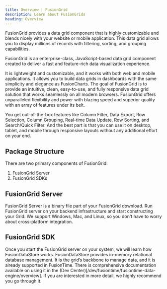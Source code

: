 ```yaml
---
title: Overview | FusionGrid
description: Learn about FusionGrids
heading: Overview
---
```


FusionGrid provides a data grid component that is highly customizable and blends nicely with your website or mobile application. This data grid allows you to display millions of records with filtering, sorting, and grouping capabilities.

FusionGrid is an enterprise-class, JavaScript-based data grid component created to deliver a fast and feature-rich data visualization experience.

It is lightweight and customizable, and it works with both web and mobile applications. It allows you to build data grids in dashboards with the same simplicity and elegance as FusionCharts. The goal of FusionGrid is to provide an intuitive, clean, easy-to-use, and fully responsive data grid solution that works seamlessly on all modern browsers. FusionGrid offers unparalleled flexibility and power with blazing speed and superior quality with an array of features under its belt.

You get out-of-the-box features like Column Filter, Data Export, Row Selection, Column Grouping, Real-time Data Update, Row Sorting, and Search/Quick Filter. And the best part is that you can use it on desktop, tablet, and mobile through responsive layouts without any additional effort on your end.

## Package Structure 

There are two primary components of FusionGrid: 
1. FusionGrid Server
2. FusionGrid SDKs

## FusionGrid Server
FusionGrid Server is a binary file part of your FusionGrid download. Run FusionGrid server on your backend infrastructure and start constructing your Grid. We support Windows, Mac, and Linux, so you don't have to worry about cross-platform integration.

## FusionGrid SDK
Once you start the FusionGrid server on your system,  we will learn how FusionDataStore works.  FusionDataStore provides in-memory relational database management. It is the grid’s backbone to manage data, and it is already supported in FusionTime. There is comprehensive documentation available on using it in the (Dev Center)[/dev/fusiontime/fusiontime-data-engine/overview]. If you are interested in more detail, we highly recommend you go through it.
